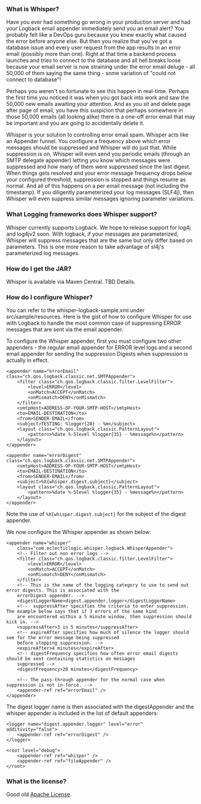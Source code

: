 ### What is Whisper?
Have you ever had something go wrong in your production server and had your Logback email appender immediately send you an email alert? 
You probably felt like a DevOps guru because you knew exactly what caused the error before anyone else. But then you realize that 
you've got a database issue and every user request from the app results in an error email (possibly more than one). 
Right at that time a backend process launches and tries to connect to the database and all hell breaks loose because your 
email server is now straining under the error email deluge - all 50,000 of them saying the same thing - 
some variation of "could not connect to database"!

Perhaps you weren't so fortunate to see this happen in real-time. Perhaps the first time you noticed it was when you got back into work
and saw the 50,000 new emails awaiting your attention. And as you sit and delete page after page of email, you have this 
suspicion that perhaps somewhere in those 50,000 emails (all looking alike) there is a one-off error email that may be important and you are 
going to accidentally delete it.

Whisper is your solution to controlling error email spam. Whisper acts like an Appender funnel. You configure a frequency above 
which error messages should be suppressed and Whisper will do just that. While suppression is on, Whisper will even send you periodic 
emails (through an SMTP delegate appender) letting you know which messages were suppressed and how many of them were suppressed 
since the last digest. When things gets resolved and your error message frequency drops below your configured threshold, 
suppression is stopped and things resume as normal. And all of this happens on a per email message (not including the timestamp). If you
diligently parameterized your log messages (SLF4j), then Whisper will even suppress similar messages ignoring parameter variations.

### What Logging frameworks does Whisper support?
Whisper currently supports Logback. We hope to release support for log4j and log4jv2 soon. With logback, if your messages are parameterized, Whisper will suppress messages that are the same but only differ based on parameters. This is one more reason to take advantage of sl4j's parameterized log messages.

### How do I get the JAR?
Whisper is available via Maven Central. TBD Details.

### How do I configure Whisper?
You can refer to the whisper-logback-sample.xml under src/sample/resources. Here is the gist of how to configure Whisper for use with Logback to 
handle the most common case of suppressing ERROR messages that are sent via the email appender. 

To configure the Whisper appender, first you must configure two other appenders - the regular email appender for ERROR level logs and a second
email appender for sending the suppression Digests when suppression is actually in effect. 

```
<appender name="errorEmail" class="ch.qos.logback.classic.net.SMTPAppender">
	<filter class="ch.qos.logback.classic.filter.LevelFilter">
		<level>ERROR</level>
		<onMatch>ACCEPT</onMatch>
		<onMismatch>DENY</onMismatch>
	</filter>
	<smtpHost>ADDRESS-OF-YOUR-SMTP-HOST</smtpHost>
	<to>EMAIL-DESTINATION</to>
	<from>SENDER-EMAIL</from>
	<subject>TESTING: %logger{20} - %m</subject>
	<layout class="ch.qos.logback.classic.PatternLayout">
		<pattern>%date %-5level %logger{35} - %message%n</pattern>
	</layout>
</appender>

<appender name="errorDigest" class="ch.qos.logback.classic.net.SMTPAppender">
	<smtpHost>ADDRESS-OF-YOUR-SMTP-HOST</smtpHost>
	<to>EMAIL-DESTINATION</to>
	<from>SENDER-EMAIL</from>
	<subject>%X{whisper.digest.subject}</subject>
	<layout class="ch.qos.logback.classic.PatternLayout">
		<pattern>%date %-5level %logger{35} - %message%n</pattern>
	</layout>
</appender>
``` 

Note the use of `%X{whisper.digest.subject}` for the subject of the digest appender.

We now configure the Whisper appender as shown below:

```
<appender name="whisper"
	class="com.eclecticlogic.whisper.logback.WhisperAppender">
	<!-- Filter out non error logs -->
	<filter class="ch.qos.logback.classic.filter.LevelFilter">
		<level>ERROR</level>
		<onMatch>ACCEPT</onMatch>
		<onMismatch>DENY</onMismatch>
	</filter>
	<!-- This is the name of the logging category to use to send out error digests. This is associated with the 
	errorDigest appender. -->
	<digestLoggerName>digest.appender.logger</digestLoggerName>
	<!--  suppressAfter specifies the criteria to enter suppression. The example below says that if 3 errors of the same kind
	are encountered within a 5 minute window, then suppression should kick in. -->
	<suppressAfter>3 in 5 minutes</suppressAfter>
	<!-- expireAfter specifies how much of silence the logger should see for the error message being suppressed 
	before stopping suppression. --> 
	<expireAfter>4 minutes</expireAfter>
	<!-- digestFrequency specifies how often error email digests should be sent containing statistics on messages 
	suppressed -->
	<digestFrequency>20 minutes</digestFrequency>
	
	<!-- The pass-through appender for the normal case when suppression is not in-force. -->
	<appender-ref ref="errorEmail" />
</appender>
```

The digest logger name is then associated with the digestAppender and the whisper appender is included in the 
list of default appenders:

```
<logger name="digest.appender.logger" level="error" additivity="false">
	<appender-ref ref="errorDigest" />
</logger>

<root level="debug">
	<appender-ref ref="whisper" />
	<appender-ref ref="fileAppender" />
</root>
```

### What is the license?
Good old [Apache License](http://apache.org/licenses/LICENSE-2.0.html).

